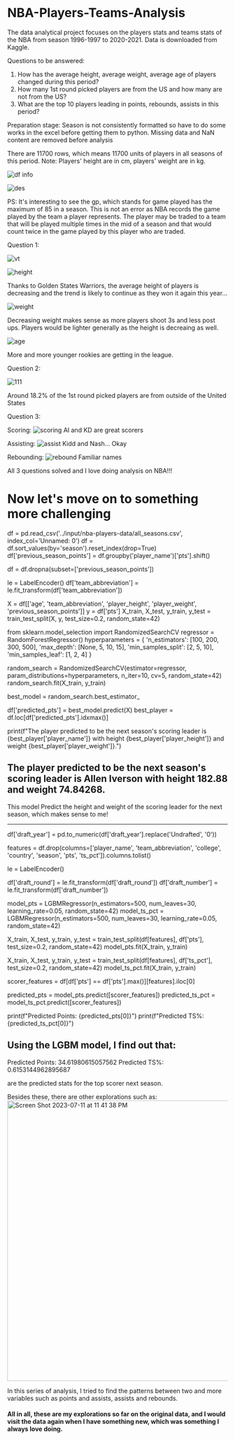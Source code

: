 # NBA-Players-Teams-Analysis

The data analytical project focuses on the players stats and teams stats of the NBA from season 1996-1997 to 2020-2021. Data is downloaded from Kaggle.

Questions to be answered:
1. How has the average height, average weight, average age of players changed during this period?
2. How many 1st round picked players are from the US and how many are not from the US?
3. What are the top 10 players leading in points, rebounds, assists in this period?

Preparation stage:
Season is not consistently formatted so have to do some works in the excel before getting them to python. 
Missing data and NaN content are removed before analysis

There are 11700 rows, which means 11700 units of players in all seasons of this period.
Note: Players' height are in cm, players' weight are in kg.

![df info](https://user-images.githubusercontent.com/108682585/177452748-c2957159-e67d-4b75-b64b-b59a17fe2bae.PNG)

![des](https://user-images.githubusercontent.com/108682585/177452772-d27aa27f-a97f-43ba-afab-b1a924252d95.PNG)


PS: It's interesting to see the gp, which stands for game played has the maximum of 85 in a season. This is not an error as NBA records the game played by the team a player represents. The player may be traded to a team that will be played multiple times in the mid of a season and that would count twice in the game played by this player who are traded.


Question 1:

![vt](https://user-images.githubusercontent.com/108682585/177453779-2c6ae428-5f46-4a4c-89d7-aa1a2afe1fc4.PNG)

![height](https://user-images.githubusercontent.com/108682585/177453848-d90f2cd1-f632-4e2f-bd12-40dbb385d0bf.PNG)

Thanks to Golden States Warriors, the average height of players is decreasing and the trend is likely to continue as they won it again this year...

![weight](https://user-images.githubusercontent.com/108682585/177453946-6a4b2f7e-3a83-45ac-9a55-1828c9bb272b.PNG)

Decreasing weight makes sense as more players shoot 3s and less post ups. Players would be lighter generally as the height is decreaing as well.

![age](https://user-images.githubusercontent.com/108682585/177453961-23ab8d74-bb01-41e8-87b1-17948bf694d5.PNG)

More and more younger rookies are getting in the league.



Question 2:

![111](https://user-images.githubusercontent.com/108682585/177456351-6de183f0-77d5-4d8a-b27d-7ffb11389e2c.PNG)

Around 18.2% of the 1st round picked players are from outside of the United States


Question 3:

Scoring:
![scoring](https://user-images.githubusercontent.com/108682585/177456955-02a9c0d3-2451-4c00-bb98-c04685350d78.PNG)
AI and KD are great scorers

Assisting:
![assist](https://user-images.githubusercontent.com/108682585/177456973-b51bc490-25c7-4feb-9ee4-b2eafa67630e.PNG)
Kidd and Nash... Okay

Rebounding:
![rebound](https://user-images.githubusercontent.com/108682585/177456999-5012a5ad-dd77-4c9e-8fac-0d184e9f03df.PNG)
Familiar names


All 3 questions solved and I love doing analysis on NBA!!!



# Now let's move on to something more challenging

df = pd.read_csv('../input/nba-players-data/all_seasons.csv', index_col='Unnamed: 0')
df = df.sort_values(by='season').reset_index(drop=True)
df['previous_season_points'] = df.groupby('player_name')['pts'].shift()

df = df.dropna(subset=['previous_season_points'])

le = LabelEncoder()
df['team_abbreviation'] = le.fit_transform(df['team_abbreviation'])

X = df[['age', 'team_abbreviation', 'player_height', 'player_weight', 'previous_season_points']]
y = df['pts']
X_train, X_test, y_train, y_test = train_test_split(X, y, test_size=0.2, random_state=42)

from sklearn.model_selection import RandomizedSearchCV
regressor = RandomForestRegressor()
hyperparameters = {
    'n_estimators': [100, 200, 300, 500],
    'max_depth': [None, 5, 10, 15],
    'min_samples_split': [2, 5, 10],
    'min_samples_leaf': [1, 2, 4]
}

random_search = RandomizedSearchCV(estimator=regressor, param_distributions=hyperparameters, n_iter=10, cv=5, random_state=42)
random_search.fit(X_train, y_train)

best_model = random_search.best_estimator_

df['predicted_pts'] = best_model.predict(X)
best_player = df.loc[df['predicted_pts'].idxmax()]

print(f"The player predicted to be the next season's scoring leader is {best_player['player_name']} with height {best_player['player_height']} and weight {best_player['player_weight']}.")

## The player predicted to be the next season's scoring leader is Allen Iverson with height 182.88 and weight 74.84268.

This model Predict the height and weight of the scoring leader for the next season, which makes sense to me!


----- 

df['draft_year'] = pd.to_numeric(df['draft_year'].replace('Undrafted', '0'))

features = df.drop(columns=['player_name', 'team_abbreviation', 'college', 'country', 'season', 'pts', 'ts_pct']).columns.tolist()

le = LabelEncoder()

df['draft_round'] = le.fit_transform(df['draft_round'])
df['draft_number'] = le.fit_transform(df['draft_number'])

model_pts = LGBMRegressor(n_estimators=500, num_leaves=30, learning_rate=0.05, random_state=42)
model_ts_pct = LGBMRegressor(n_estimators=500, num_leaves=30, learning_rate=0.05, random_state=42)

X_train, X_test, y_train, y_test = train_test_split(df[features], df['pts'], test_size=0.2, random_state=42)
model_pts.fit(X_train, y_train)

X_train, X_test, y_train, y_test = train_test_split(df[features], df['ts_pct'], test_size=0.2, random_state=42)
model_ts_pct.fit(X_train, y_train)

scorer_features = df[df['pts'] == df['pts'].max()][features].iloc[0]

predicted_pts = model_pts.predict([scorer_features])
predicted_ts_pct = model_ts_pct.predict([scorer_features])

print(f"Predicted Points: {predicted_pts[0]}")
print(f"Predicted TS%: {predicted_ts_pct[0]}")


## Using the LGBM model, I find out that:

Predicted Points: 34.61980615057562
Predicted TS%: 0.6153144962895687

are the predicted stats for the top scorer next season.

Besides these, there are other explorations such as:
<img width="641" alt="Screen Shot 2023-07-11 at 11 41 38 PM" src="https://github.com/Jackrao-Git/NBA-Players-Teams-Analysis/assets/108682585/91d4f442-3939-499f-a70f-25735478c9ee">

In this series of analysis, I tried to find the patterns between two and more variables such as points and assists, assists and rebounds.


#### All in all, these are my explorations so far on the original data, and I would visit the data again when I have something new, which was something I always love doing.
